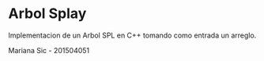 # Arbol Splay
Implementacion de un Arbol SPL en C++ tomando como entrada un arreglo.


Mariana Sic - 201504051
